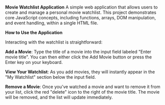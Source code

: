 **Movie Watchlist Application**
A simple web application that allows users to create and manage a personal movie watchlist. This project demonstrates core JavaScript concepts, including functions, arrays, DOM manipulation, and event handling, within a single HTML file.

**How to Use the Application**

Interacting with the watchlist is straightforward:

**Add a Movie**: Type the title of a movie into the input field labeled "Enter movie title". You can then either click the Add Movie button or press the Enter key on your keyboard.

**View Your Watchlist**: As you add movies, they will instantly appear in the "My Watchlist" section below the input field.

**Remove a Movie**: Once you've watched a movie and want to remove it from your list, click the red "delete" icon to the right of the movie title. The movie will be removed, and the list will update immediately.
